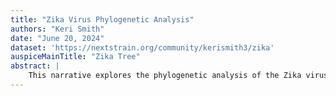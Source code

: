```yaml
---
title: "Zika Virus Phylogenetic Analysis"
authors: "Keri Smith"
date: "June 20, 2024"
dataset: 'https://nextstrain.org/community/kerismith3/zika'
auspiceMainTitle: "Zika Tree"
abstract: |
    This narrative explores the phylogenetic analysis of the Zika virus using Nextstrain. It includes slides on the tree, map views of the virus's evolution, and entropy analysis.
---
```

